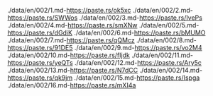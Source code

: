 ./data/en/002/1.md-https://paste.rs/ok5xc
./data/en/002/2.md-https://paste.rs/SWWos
./data/en/002/3.md-https://paste.rs/IvePs
./data/en/002/4.md-https://paste.rs/smXNw
./data/en/002/5.md-https://paste.rs/dGdiK
./data/en/002/6.md-https://paste.rs/bMUMO
./data/en/002/7.md-https://paste.rs/qQMcz
./data/en/002/8.md-https://paste.rs/91DE5
./data/en/002/9.md-https://paste.rs/vo2M4
./data/en/002/10.md-https://paste.rs/fIjdk
./data/en/002/11.md-https://paste.rs/yeQTs
./data/en/002/12.md-https://paste.rs/Ary5c
./data/en/002/13.md-https://paste.rs/N7dCC
./data/en/002/14.md-https://paste.rs/qk9jm
./data/en/002/15.md-https://paste.rs/Ispga
./data/en/002/16.md-https://paste.rs/mXI4a